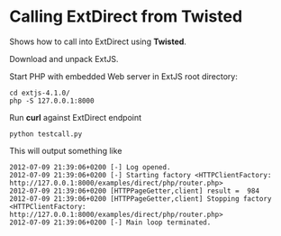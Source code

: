 Calling ExtDirect from Twisted
==============================

Shows how to call into ExtDirect using **Twisted**.

Download and unpack ExtJS.

Start PHP with embedded Web server in ExtJS root directory:

    cd extjs-4.1.0/
    php -S 127.0.0.1:8000

Run **curl** against ExtDirect endpoint

    python testcall.py

This will output something like

    2012-07-09 21:39:06+0200 [-] Log opened.
    2012-07-09 21:39:06+0200 [-] Starting factory <HTTPClientFactory: http://127.0.0.1:8000/examples/direct/php/router.php>
    2012-07-09 21:39:06+0200 [HTTPPageGetter,client] result =  984
    2012-07-09 21:39:06+0200 [HTTPPageGetter,client] Stopping factory <HTTPClientFactory: http://127.0.0.1:8000/examples/direct/php/router.php>
    2012-07-09 21:39:06+0200 [-] Main loop terminated.
